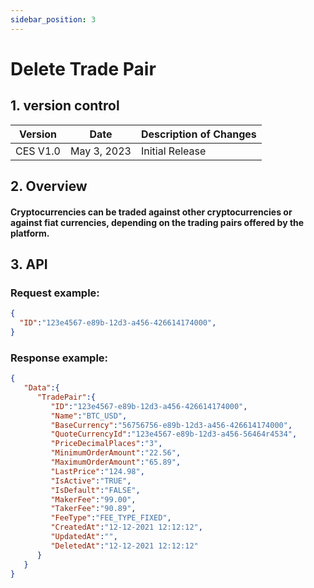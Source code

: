 ```yaml
---
sidebar_position: 3
---
```


# Delete Trade Pair

## 1. version control

| Version  | Date        | Description of Changes |
| -------- | ----------- | ---------------------- |
| CES V1.0 | May 3, 2023 | Initial Release        |

## 2. Overview

#### Cryptocurrencies can be traded against other cryptocurrencies or against fiat currencies, depending on the trading pairs offered by the platform.


## 3. API

### Request example:

```json
{
  "ID":"123e4567-e89b-12d3-a456-426614174000",
}
```
### Response example:

```json
{
   "Data":{
      "TradePair":{
         "ID":"123e4567-e89b-12d3-a456-426614174000",
         "Name":"BTC_USD",
         "BaseCurrency":"56756756-e89b-12d3-a456-426614174000",
         "QuoteCurrencyId":"123e4567-e89b-12d3-a456-56464r4534",
         "PriceDecimalPlaces":"3",
         "MinimumOrderAmount":"22.56",
         "MaximumOrderAmount":"65.89",
         "LastPrice":"124.98",
         "IsActive":"TRUE",
         "IsDefault":"FALSE",
         "MakerFee":"99.00",
         "TakerFee":"90.89",
         "FeeType":"FEE_TYPE_FIXED",
         "CreatedAt":"12-12-2021 12:12:12",
         "UpdatedAt":"",
         "DeletedAt":"12-12-2021 12:12:12"
      }
   }
}
```